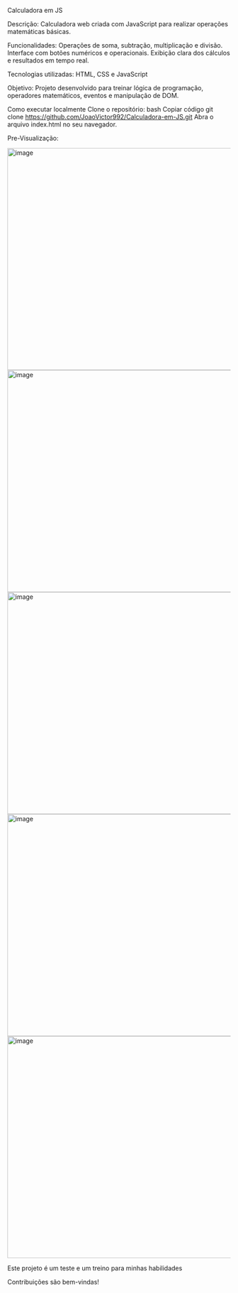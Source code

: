 Calculadora em JS


Descrição:
Calculadora web criada com JavaScript para realizar operações matemáticas básicas.



Funcionalidades:
Operações de soma, subtração, multiplicação e divisão.
Interface com botões numéricos e operacionais.
Exibição clara dos cálculos e resultados em tempo real.



Tecnologias utilizadas:
HTML,
CSS e 
JavaScript



Objetivo:
Projeto desenvolvido para treinar lógica de programação, operadores matemáticos, eventos e manipulação de DOM.



Como executar localmente
Clone o repositório:
bash
Copiar código
git clone https://github.com/JoaoVictor992/Calculadora-em-JS.git
Abra o arquivo index.html no seu navegador.

 Pre-Visualização:


<img width="570" height="500" alt="image" src="https://github.com/user-attachments/assets/921a0540-17d1-4f1e-b72d-deebd83c1da9" />


<img width="570" height="500" alt="image" src="https://github.com/user-attachments/assets/2089c6c3-6b01-4190-82c1-35b0cb24ca05" />


<img width="570" height="500" alt="image" src="https://github.com/user-attachments/assets/3b3e39f3-e03a-41e6-bc50-026c9f44aca3" />


<img width="570" height="500" alt="image" src="https://github.com/user-attachments/assets/e2b13259-ca9e-4239-9919-16f63324c866" />


<img width="570" height="500" alt="image" src="https://github.com/user-attachments/assets/5c177c5b-8096-43c5-ba83-ae0ea0be34d4" />








Este projeto é um teste e um treino para minhas habilidades

Contribuições são bem-vindas!
